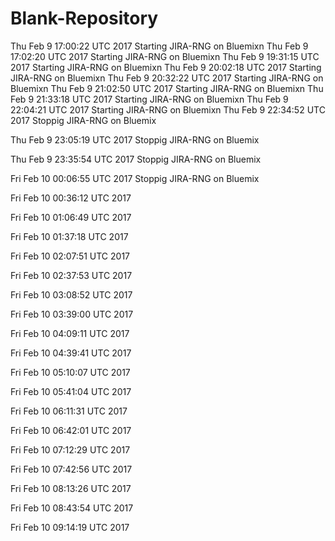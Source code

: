 # Blank-Repository
Thu Feb 9 17:00:22 UTC 2017 Starting JIRA-RNG on Bluemixn
Thu Feb 9 17:02:20 UTC 2017 Starting JIRA-RNG on Bluemixn
Thu Feb 9 19:31:15 UTC 2017 Starting JIRA-RNG on Bluemixn
Thu Feb 9 20:02:18 UTC 2017 Starting JIRA-RNG on Bluemixn
Thu Feb 9 20:32:22 UTC 2017 Starting JIRA-RNG on Bluemixn
Thu Feb 9 21:02:50 UTC 2017 Starting JIRA-RNG on Bluemixn
Thu Feb 9 21:33:18 UTC 2017 Starting JIRA-RNG on Bluemixn
Thu Feb 9 22:04:21 UTC 2017 Starting JIRA-RNG on Bluemixn
Thu Feb 9 22:34:52 UTC 2017 Stoppig JIRA-RNG on Bluemix
 
Thu Feb 9 23:05:19 UTC 2017 Stoppig JIRA-RNG on Bluemix
 
Thu Feb 9 23:35:54 UTC 2017 Stoppig JIRA-RNG on Bluemix
 
Fri Feb 10 00:06:55 UTC 2017 Stoppig JIRA-RNG on Bluemix
 
Fri Feb 10 00:36:12 UTC 2017
 
Fri Feb 10 01:06:49 UTC 2017
 
Fri Feb 10 01:37:18 UTC 2017
 
Fri Feb 10 02:07:51 UTC 2017
 
Fri Feb 10 02:37:53 UTC 2017
 
Fri Feb 10 03:08:52 UTC 2017
 
Fri Feb 10 03:39:00 UTC 2017
 
Fri Feb 10 04:09:11 UTC 2017
 
Fri Feb 10 04:39:41 UTC 2017
 
Fri Feb 10 05:10:07 UTC 2017
 
Fri Feb 10 05:41:04 UTC 2017
 
Fri Feb 10 06:11:31 UTC 2017
 
Fri Feb 10 06:42:01 UTC 2017
 
Fri Feb 10 07:12:29 UTC 2017
 
Fri Feb 10 07:42:56 UTC 2017
 
Fri Feb 10 08:13:26 UTC 2017
 
Fri Feb 10 08:43:54 UTC 2017
 
Fri Feb 10 09:14:19 UTC 2017
 
